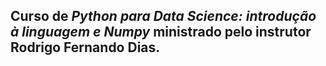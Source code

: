 ## Curso de *Python para Data Science: introdução à linguagem e Numpy* ministrado pelo instrutor Rodrigo Fernando Dias.